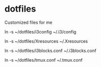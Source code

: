 dotfiles
========
Customized files for me


ln -s ~/dotfiles/i3config ~/.i3/config

ln -s ~/dotfiles/Xresources ~/.Xresources

ln -s ~/dotfiles/i3blocks.conf ~/.i3blocks.conf

ln -s ~/dotfiles/tmux.conf ~/.tmux.conf

